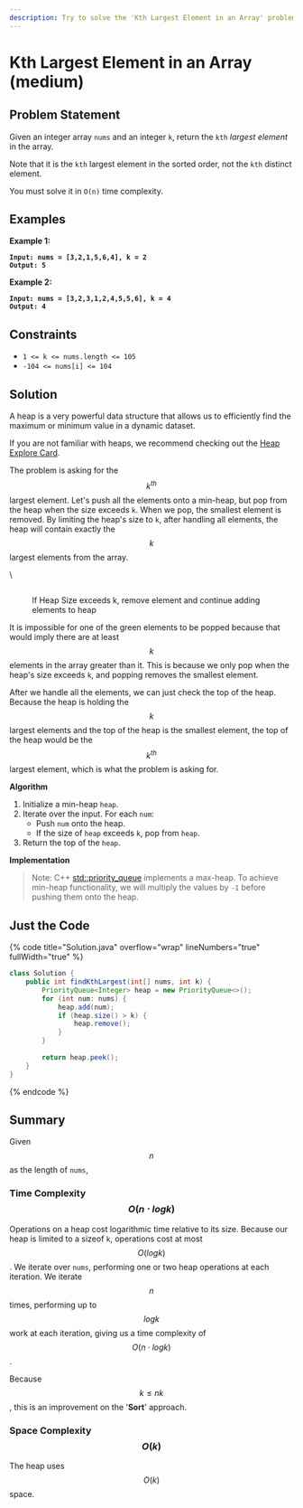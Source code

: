 ```yaml
---
description: Try to solve the 'Kth Largest Element in an Array' problem.
---
```


# Kth Largest Element in an Array (medium)

## Problem Statement

Given an integer array `nums` and an integer `k`, return the `kth` _largest element_ in the array.

Note that it is the `kth` largest element in the sorted order, not the `kth` distinct element.

You must solve it in `O(n)` time complexity.

## Examples

**Example 1:**

<pre><code><strong>Input: nums = [3,2,1,5,6,4], k = 2
</strong><strong>Output: 5
</strong></code></pre>

**Example 2:**

<pre><code><strong>Input: nums = [3,2,3,1,2,4,5,5,6], k = 4
</strong><strong>Output: 4
</strong></code></pre>

## **Constraints**

* `1 <= k <= nums.length <= 105`
* `-104 <= nums[i] <= 104`

## Solution

A heap is a very powerful data structure that allows us to efficiently find the maximum or minimum value in a dynamic dataset.

If you are not familiar with heaps, we recommend checking out the [Heap Explore Card](https://leetcode.com/explore/learn/card/heap/).

The problem is asking for the $$k^{th}$$ largest element. Let's push all the elements onto a min-heap, but pop from the heap when the size exceeds `k`. When we pop, the smallest element is removed. By limiting the heap's size to `k`, after handling all elements, the heap will contain exactly the $$k$$ largest elements from the array.

\


<figure><img src="https://leetcode.com/problems/kth-largest-element-in-an-array/Figures/215/1.png" alt=""><figcaption><p>If Heap Size exceeds k, remove element and continue adding elements to heap</p></figcaption></figure>

It is impossible for one of the green elements to be popped because that would imply there are at least $$k$$ elements in the array greater than it. This is because we only pop when the heap's size exceeds `k`, and popping removes the smallest element.

After we handle all the elements, we can just check the top of the heap. Because the heap is holding the $$k$$ largest elements and the top of the heap is the smallest element, the top of the heap would be the $$k^{th}$$ largest element, which is what the problem is asking for.

**Algorithm**

1. Initialize a min-heap `heap`.
2. Iterate over the input. For each `num`:
   * Push `num` onto the heap.
   * If the size of `heap` exceeds `k`, pop from `heap`.
3. Return the top of the `heap`.

**Implementation**

> Note: C++ [std::priority\_queue](https://en.cppreference.com/w/cpp/container/priority\_queue) implements a max-heap. To achieve min-heap functionality, we will multiply the values by `-1` before pushing them onto the heap.

## Just the Code

{% code title="Solution.java" overflow="wrap" lineNumbers="true" fullWidth="true" %}
```java
class Solution {
    public int findKthLargest(int[] nums, int k) {
        PriorityQueue<Integer> heap = new PriorityQueue<>();
        for (int num: nums) {
            heap.add(num);
            if (heap.size() > k) {
                heap.remove();
            }
        }
        
        return heap.peek();
    }
}
```
{% endcode %}

## Summary

Given $$n$$ as the length of `nums`,

### Time Complexity $$O(n⋅log⁡ k)$$

Operations on a heap cost logarithmic time relative to its size. Because our heap is limited to a sizeof `k`, operations cost at most $$O(log⁡k)$$. We iterate over `nums`, performing one or two heap operations at each iteration. We iterate $$n$$ times, performing up to $$log⁡ k$$ work at each iteration, giving us a time complexity of $$O(n⋅log⁡k)$$.

Because $$k≤nk$$, this is an improvement on the '**Sort**' approach.

### Space Complexity $$O(k)$$

The heap uses $$O(k)$$ space.
